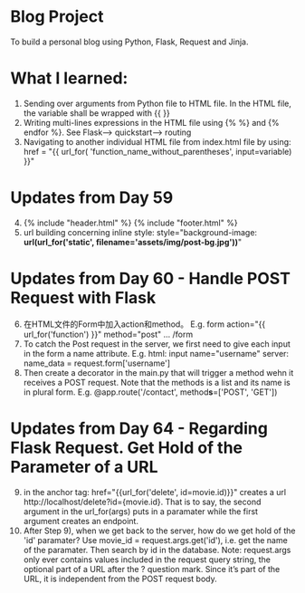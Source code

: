 # Blog Project
To build a personal blog using Python, Flask, Request and Jinja.

# What I learned:
1) Sending over arguments from Python file to HTML file. In the HTML file, the variable shall be wrapped with {{ }}
2) Writing multi-lines expressions in the HTML file using {% %} and {% endfor %}. See Flask--> quickstart--> routing
3) Navigating to another individual HTML file from index.html file by using: href = "{{ url_for( 'function_name_without_parentheses', input=variable) }}"

# Updates from Day 59
4) {% include "header.html" %}
   {% include "footer.html" %}
5) url building concerning inline style: style="background-image: **url(url_for('static', filename='assets/img/post-bg.jpg'))**"

# Updates from Day 60 - Handle POST Request with Flask
6) 在HTML文件的Form中加入action和method。 E.g. form action="{{ url_for('function') }}" method="post" ... /form
7) To catch the Post request in the server, we first need to give each input in the form a name attribute. 
   E.g. html: input name="username"
        server: name_data = request.form['username']
8) Then create a decorator in the main.py that will trigger a method wehn it receives a POST request. Note that the methods is a list and its name is in plural form. E.g. @app.route('/contact', method**s**=['POST', 'GET'])


# Updates from Day 64 - Regarding Flask Request. Get Hold of the Parameter of a URL
9) in the anchor tag: href="{{url_for('delete', id=movie.id)}}" creates a url http://localhost/delete?id={movie.id}. That is to say, the second argument in the url_for(args) puts in a paramater while the first argument creates an endpoint.
10) After Step 9), when we get back to the server, how do we get hold of the 'id' paramater? Use movie_id = request.args.get('id'), i.e. get the name of the paramater. Then search by id in the database. Note: request.args only ever contains values included in the request query string, the optional part of a URL after the ? question mark. Since it’s part of the URL, it is independent from the POST request body.
